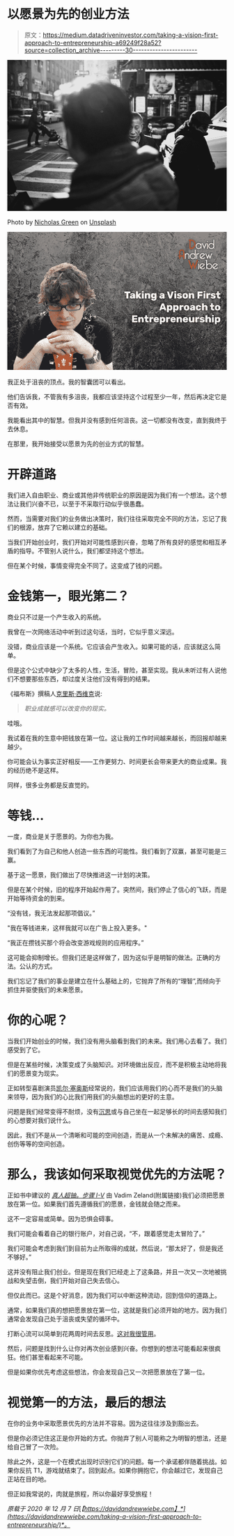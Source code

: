 # 以愿景为先的创业方法

> 原文：<https://medium.datadriveninvestor.com/taking-a-vision-first-approach-to-entrepreneurship-a69249f28a52?source=collection_archive---------30----------------------->

![](img/a8dc766600fd234a1bfec9f68c798f4f.png)

Photo by [Nicholas Green](https://unsplash.com/@nickxshotz?utm_source=medium&utm_medium=referral) on [Unsplash](https://unsplash.com?utm_source=medium&utm_medium=referral)

![](img/dfa5687185d91d04ffe0a45055b21200.png)

我正处于沮丧的顶点。我的智囊团可以看出。

他们告诉我，不管我有多沮丧，我都应该坚持这个过程至少一年，然后再决定它是否有效。

我能看出其中的智慧。但我并没有感到任何沮丧。这一切都没有改变，直到我终于去休息。

在那里，我开始接受以愿景为先的创业方式的智慧。

# 开辟道路

我们进入自由职业、商业或其他非传统职业的原因是因为我们有一个想法。这个想法让我们兴奋不已，以至于不采取行动似乎很愚蠢。

然而，当需要对我们的业务做出决策时，我们往往采取完全不同的方法，忘记了我们的根源，放弃了它赖以建立的基础。

当我们开始创业时，我们开始对可能性感到兴奋，忽略了所有良好的感觉和相互矛盾的指导。不管别人说什么，我们都坚持这个想法。

但在某个时候，事情变得完全不同了。这变成了钱的问题。

# 金钱第一，眼光第二？

商业只不过是一个产生收入的系统。

我曾在一次网络活动中听到过这句话，当时，它似乎意义深远。

没错，商业应该是一个系统。它应该会产生收入。如果可能的话，应该就这么简单。

但是这个公式中缺少了太多的人性，生活，冒险，甚至实现。我从未听过有人说他们不想要那些东西，却过度关注他们没有得到的结果。

《福布斯》撰稿人[克里斯·西维克](https://www.forbes.com/sites/work-in-progress/2010/10/21/career-fulfillment-why-it-matters/?sh=2db3c3b64af0)说:

> *职业成就感可以改变你的现实。*

哇哦。

我试着在我的生意中把钱放在第一位。这让我的工作时间越来越长，而回报却越来越少。

你可能会认为事实正好相反——工作更努力、时间更长会带来更大的商业成果。我的经历绝不是这样。

同样，很多业务都是反直觉的。

# 等钱…

一度，商业是关于愿景的。为你也为我。

我们看到了为自己和他人创造一些东西的可能性。我们看到了双赢，甚至可能是三赢。

基于这一愿景，我们做出了尽快推进这一计划的决策。

但是在某个时候，旧的程序开始起作用了。突然间，我们停止了信心的飞跃，而是开始等待资金的到来。

“没有钱，我无法发起那项倡议。”

"我在等钱进来，这样我就可以在广告上投入更多。"

“我正在攒钱买那个将会改变游戏规则的应用程序。”

这可能会抑制增长。但我们还是这样做了，因为这似乎是明智的做法。正确的方法。公认的方式。

我们忘记了我们的事业是建立在什么基础上的，它抛弃了所有的“理智”,而倾向于抓住并驱使我们的未来愿景。

# 你的心呢？

当我们开始创业的时候，我们没有用头脑看到我们的未来。我们用心去看了。我们感受到了它。

但是在某些时候，决策变成了头脑知识。对环境做出反应，而不是积极主动地将我们的愿景变为现实。

正如转型喜剧演员[凯尔·塞奥斯](https://kylecease.com/)经常说的，我们应该用我们的心而不是我们的头脑来领导，因为我们的心比我们用我们的头脑想出的更好的主意。

问题是我们经常变得不耐烦，没有[沉思](https://davidandrewwiebe.com/meditation-what-works-for-me/)或与自己坐在一起足够长的时间去感知我们的心想要对我们说什么。

因此，我们不是从一个清晰和可能的空间创造，而是从一个未解决的痛苦、成瘾、创伤等等的空间创造。

# 那么，我该如何采取视觉优先的方法呢？

正如书中建议的 [*真人超铀。步骤 I-V*](https://davidandrewwiebe.com/realitytransurfing) 由 Vadim Zeland(附属链接)我们必须把愿景放在第一位。如果我们首先遵循我们的愿景，金钱就会随之而来。

这不一定容易或简单。因为恐惧会碍事。

我们可能会看着自己的银行账户，对自己说，“不，跟着感觉走太冒险了。”

我们可能会考虑到我们到目前为止所取得的成就，然后说，“那太好了，但是我还不够好。”

这并没有阻止我们创业。但是现在我们已经走上了这条路，并且一次又一次地被挑战和失望击倒，我们开始对自己失去信心。

但仅此而已。这是个好消息，因为我们可以中断这种流动，回到信仰的道路上。

通常，如果我们真的想把愿景放在第一位，这就是我们必须开始的地方。因为我们通常会发现自己处于沮丧或失望的循环中。

打断心流可以简单到花两周时间去反思。[这对我很管用](https://davidawiebe.medium.com/lessons-from-2-weeks-in-vernon-5dc739a7210e)。

然后，问题是找到什么让你对再次创业感到兴奋。你想到的想法可能看起来很疯狂。他们甚至看起来不可能。

但是如果你优先考虑这些想法，你会发现自己又一次把愿景放在了第一位。

# 视觉第一的方法，最后的想法

在你的业务中采取愿景优先的方法并不容易。因为这往往涉及到豁出去。

但是你必须记住这正是你开始的方式。你抛弃了别人可能称之为明智的想法，还是给自己冒了一次险。

除此之外，这是一个在模式出现时识别它们的问题。每一个承诺都伴随着挑战。如果你反抗 T1，游戏就结束了。回到起点。如果你拥抱它，你会越过它，发现自己正站在目的地。

但正如我常说的，肉就是旅程，所以你最好享受旅程！

*原载于 2020 年 12 月 7 日*[*【https://davidandrewwiebe.com】*](https://davidandrewwiebe.com/taking-a-vision-first-approach-to-entrepreneurship/)*。*